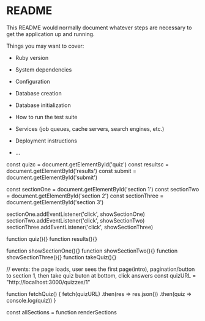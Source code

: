 # README

This README would normally document whatever steps are necessary to get the
application up and running.

Things you may want to cover:

* Ruby version

* System dependencies

* Configuration

* Database creation

* Database initialization

* How to run the test suite

* Services (job queues, cache servers, search engines, etc.)

* Deployment instructions

* ...


const quizc = document.getElementById('quiz')
const resultsc = document.getElementById('results')
const submit = document.getElementById('submit')

const sectionOne = document.getElementById('section 1')
const sectionTwo = document.getElementById('section 2')
const sectionThree = document.getElementById('section 3')

sectionOne.addEventListener('click', showSectionOne)
sectionTwo.addEventListener('click', showSectionTwo)
sectionThree.addEventListener('click', showSectionThree)



function  quiz(){}
function results(){}

function showSectionOne(){}
function showSectionTwo(){}
function showSectionThree(){}
function takeQuiz(){}


// events: the page loads, user sees the first page(intro), pagination/button to section 1, then take quiz buton at bottom, click answers
const quizURL = "http://localhost:3000/quizzes/1"

function fetchQuiz() {
    fetch(quizURL)
    .then(res => res.json())
    .then(quiz => console.log(quiz))
}

const allSections =
function renderSections